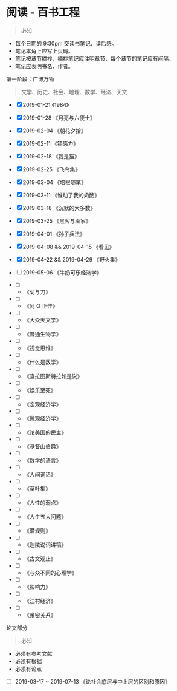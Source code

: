 # 阅读 - 百书工程

> 必知

- 每个日期的 9:30pm 交读书笔记、读后感。
- 笔记本角上应写上页码。
- 笔记按章节摘抄，摘抄笔记应注明章节，每个章节的笔记应有间隔。
- 笔记应表明书名、作者。

第一阶段：广博万物

> 文学、历史、社会、地理、数学、经济、天文

- [x] 2019-01-21 《1984》

- [x] 2019-01-28 《月亮与六便士》

- [x] 2019-02-04 《朝花夕拾》

- [x] 2019-02-11 《钝感力》

- [x] 2019-02-18 《我是猫》

- [x] 2019-02-25 《飞鸟集》

- [x] 2019-03-04 《培根随笔》

- [x] 2019-03-11 《谁动了我的奶酪》

- [x] 2019-03-18 《沉默的大多数》

- [x] 2019-03-25 《黑客与画家》

- [x] 2019-04-01 《孙子兵法》

- [x] 2019-04-08 && 2019-04-15 《看见》

- [x] 2019-04-22 && 2019-04-29 《野火集》

- [ ] 2019-05-06  《牛奶可乐经济学》

- [ ] - 《菊与刀》

- [ ] - 《阿 Q 正传》

- [ ] - 《大众天文学》

- [ ] - 《普通生物学》

- [ ] - 《视觉思维》

- [ ] - 《什么是数学》

- [ ] - 《查拉图斯特拉如是说》

- [ ] - 《娱乐至死》

- [ ] - 《宏观经济学》

- [ ] - 《微观经济学》

- [ ] - 《论美国的民主》

- [ ] - 《基督山伯爵》

- [ ] - 《数学的语言》

- [ ] - 《人间词话》

- [ ] - 《草叶集》

- [ ] - 《人性的弱点》

- [ ] - 《人生五大问题》

- [ ] - 《潜规则》

- [ ] - 《迦陵说词讲稿》

- [ ] - 《古文观止》

- [ ] - 《与众不同的心理学》

- [ ] - 《影响力》

- [ ] - 《江村经济》

- [ ] - 《亲密关系》

论文部分
> 必知
- 必须有参考文献
- 必须有根据
- 必须有论点
- [ ] 2019-03-17 ~ 2019-07-13 《论社会底层与中上层的区别和原因》
